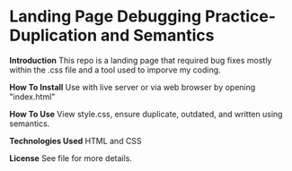 # Landing Page Debugging Practice- Duplication and Semantics

**Introduction**
This repo is a landing page that required bug fixes mostly within the .css file and a tool used to imporve my coding.

**How To Install**
Use with live server or via web browser by opening "index.html"

**How To Use**
View style.css, ensure duplicate, outdated, and written using semantics. 

**Technologies Used**
HTML and CSS

**License**
See file for more details.
